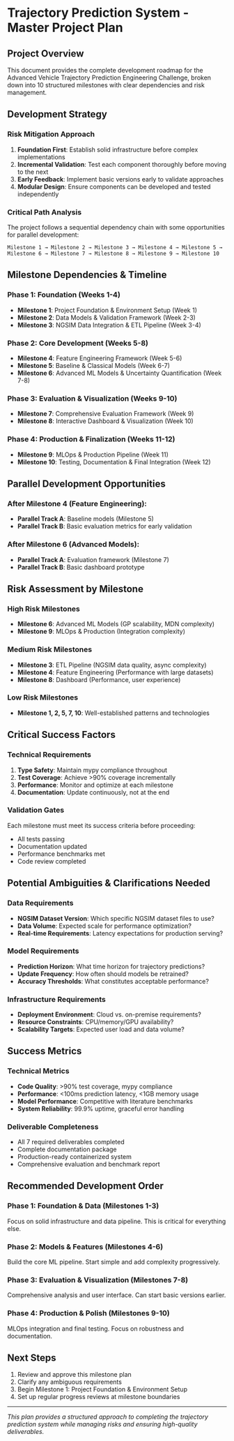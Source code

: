 # Trajectory Prediction System - Master Project Plan

## Project Overview
This document provides the complete development roadmap for the Advanced Vehicle Trajectory Prediction Engineering Challenge, broken down into 10 structured milestones with clear dependencies and risk management.

## Development Strategy

### Risk Mitigation Approach
1. **Foundation First**: Establish solid infrastructure before complex implementations
2. **Incremental Validation**: Test each component thoroughly before moving to the next
3. **Early Feedback**: Implement basic versions early to validate approaches
4. **Modular Design**: Ensure components can be developed and tested independently

### Critical Path Analysis
The project follows a sequential dependency chain with some opportunities for parallel development:

```
Milestone 1 → Milestone 2 → Milestone 3 → Milestone 4 → Milestone 5 → Milestone 6 → Milestone 7 → Milestone 8 → Milestone 9 → Milestone 10
```

## Milestone Dependencies & Timeline

### Phase 1: Foundation (Weeks 1-4)
- **Milestone 1**: Project Foundation & Environment Setup (Week 1)
- **Milestone 2**: Data Models & Validation Framework (Week 2-3)
- **Milestone 3**: NGSIM Data Integration & ETL Pipeline (Week 3-4)

### Phase 2: Core Development (Weeks 5-8)
- **Milestone 4**: Feature Engineering Framework (Week 5-6)
- **Milestone 5**: Baseline & Classical Models (Week 6-7)
- **Milestone 6**: Advanced ML Models & Uncertainty Quantification (Week 7-8)

### Phase 3: Evaluation & Visualization (Weeks 9-10)
- **Milestone 7**: Comprehensive Evaluation Framework (Week 9)
- **Milestone 8**: Interactive Dashboard & Visualization (Week 10)

### Phase 4: Production & Finalization (Weeks 11-12)
- **Milestone 9**: MLOps & Production Pipeline (Week 11)
- **Milestone 10**: Testing, Documentation & Final Integration (Week 12)

## Parallel Development Opportunities

### After Milestone 4 (Feature Engineering):
- **Parallel Track A**: Baseline models (Milestone 5)
- **Parallel Track B**: Basic evaluation metrics for early validation

### After Milestone 6 (Advanced Models):
- **Parallel Track A**: Evaluation framework (Milestone 7)
- **Parallel Track B**: Basic dashboard prototype

## Risk Assessment by Milestone

### High Risk Milestones
- **Milestone 6**: Advanced ML Models (GP scalability, MDN complexity)
- **Milestone 9**: MLOps & Production (Integration complexity)

### Medium Risk Milestones
- **Milestone 3**: ETL Pipeline (NGSIM data quality, async complexity)
- **Milestone 4**: Feature Engineering (Performance with large datasets)
- **Milestone 8**: Dashboard (Performance, user experience)

### Low Risk Milestones
- **Milestone 1, 2, 5, 7, 10**: Well-established patterns and technologies

## Critical Success Factors

### Technical Requirements
1. **Type Safety**: Maintain mypy compliance throughout
2. **Test Coverage**: Achieve >90% coverage incrementally
3. **Performance**: Monitor and optimize at each milestone
4. **Documentation**: Update continuously, not at the end

### Validation Gates
Each milestone must meet its success criteria before proceeding:
- All tests passing
- Documentation updated
- Performance benchmarks met
- Code review completed

## Potential Ambiguities & Clarifications Needed

### Data Requirements
- **NGSIM Dataset Version**: Which specific NGSIM dataset files to use?
- **Data Volume**: Expected scale for performance optimization?
- **Real-time Requirements**: Latency expectations for production serving?

### Model Requirements
- **Prediction Horizon**: What time horizon for trajectory predictions?
- **Update Frequency**: How often should models be retrained?
- **Accuracy Thresholds**: What constitutes acceptable performance?

### Infrastructure Requirements
- **Deployment Environment**: Cloud vs. on-premise requirements?
- **Resource Constraints**: CPU/memory/GPU availability?
- **Scalability Targets**: Expected user load and data volume?

## Success Metrics

### Technical Metrics
- **Code Quality**: >90% test coverage, mypy compliance
- **Performance**: <100ms prediction latency, <1GB memory usage
- **Model Performance**: Competitive with literature benchmarks
- **System Reliability**: 99.9% uptime, graceful error handling

### Deliverable Completeness
- All 7 required deliverables completed
- Complete documentation package
- Production-ready containerized system
- Comprehensive evaluation and benchmark report

## Recommended Development Order

### Phase 1: Foundation & Data (Milestones 1-3)
Focus on solid infrastructure and data pipeline. This is critical for everything else.

### Phase 2: Models & Features (Milestones 4-6)
Build the core ML pipeline. Start simple and add complexity progressively.

### Phase 3: Evaluation & Visualization (Milestones 7-8)
Comprehensive analysis and user interface. Can start basic versions earlier.

### Phase 4: Production & Polish (Milestones 9-10)
MLOps integration and final testing. Focus on robustness and documentation.

## Next Steps
1. Review and approve this milestone plan
2. Clarify any ambiguous requirements
3. Begin Milestone 1: Project Foundation & Environment Setup
4. Set up regular progress reviews at milestone boundaries

---

*This plan provides a structured approach to completing the trajectory prediction system while managing risks and ensuring high-quality deliverables.*
